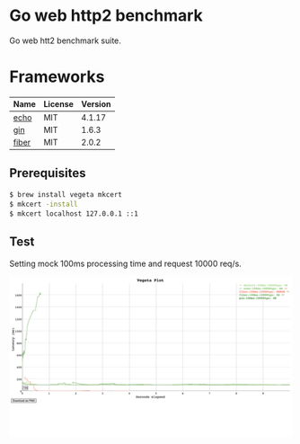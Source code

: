 # Go web http2 benchmark

Go web htt2 benchmark suite.

# Frameworks

| Name                       | License           | Version          |
| ---------------------------| ----------------- | ---------------- |
| [echo]                     | MIT               | 4.1.17           |
| [gin]                      | MIT               | 1.6.3            |
| [fiber]                    | MIT               | 2.0.2            |

[echo]: https://github.com/labstack/echo
[gin]: https://github.com/gin-gonic/gin
[fiber]: https://github.com/gofiber/fiber


## Prerequisites

```sh
$ brew install vegeta mkcert
$ mkcert -install
$ mkcert localhost 127.0.0.1 ::1
```

## Test

Setting mock 100ms processing time and request 10000 req/s.

[![100ms-10000tps](report/plot-100ms-10000tps.png)](report/plot-100ms-10000tps.png)
